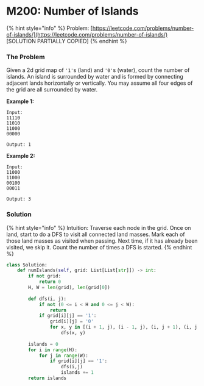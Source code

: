 # M200: Number of Islands

{% hint style="info" %}
Problem: [https://leetcode.com/problems/number-of-islands/](https://leetcode.com/problems/number-of-islands/) \[SOLUTION PARTIALLY COPIED\]
{% endhint %}

### The Problem

Given a 2d grid map of `'1'`s \(land\) and `'0'`s \(water\), count the number of islands. An island is surrounded by water and is formed by connecting adjacent lands horizontally or vertically. You may assume all four edges of the grid are all surrounded by water.

**Example 1:**

```text
Input:
11110
11010
11000
00000

Output: 1
```

**Example 2:**

```text
Input:
11000
11000
00100
00011

Output: 3
```

### Solution

{% hint style="info" %}
Intuition: Traverse each node in the grid. Once on land, start to do a DFS to visit all connected land masses. Mark each of those land masses as visited when passing. Next time, if it has already been visited, we skip it. Count the number of times a DFS is started.
{% endhint %}

```python
class Solution:
    def numIslands(self, grid: List[List[str]]) -> int:
        if not grid:
            return 0
        H, W = len(grid), len(grid[0])
        
        def dfs(i, j):
            if not (0 <= i < H and 0 <= j < W):
                return
            if grid[i][j] == '1':
                grid[i][j] = '0'
                for x, y in [(i + 1, j), (i - 1, j), (i, j + 1), (i, j - 1)]:
                    dfs(x, y)
        
        islands = 0
        for i in range(H):
            for j in range(W):
                if grid[i][j] == '1':
                    dfs(i,j)
                    islands += 1
        return islands
```

